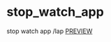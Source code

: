 # stop_watch_app
stop watch app /lap
<a href='https://cdn.rawgit.com/vladinfolink/stop_watch_app/880511f7/index.html'>PREVIEW</a>
